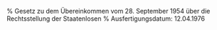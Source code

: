 % Gesetz zu dem Übereinkommen vom 28. September 1954 über die Rechtsstellung der Staatenlosen
% Ausfertigungsdatum: 12.04.1976
 